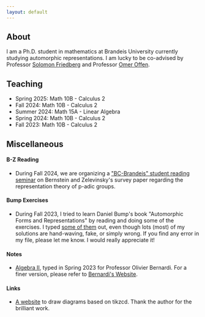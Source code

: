 ```yaml
---
layout: default
---
```





## About
I am a Ph.D. student in mathematics at Brandeis University currently studying automorphic representations. I am lucky to be co-advised by Professor [Solomon Friedberg](https://sites.google.com/bc.edu/solomon-friedberg/) and Professor [Omer Offen](https://sites.google.com/brandeis.edu/offen/home).

## Teaching
- Spring 2025: Math 10B - Calculus 2
- Fall 2024: Math 10B - Calculus 2
- Summer 2024: Math 15A - Linear Algebra
- Spring 2024: Math 10B - Calculus 2
- Fall 2023: Math 10B - Calculus 2

## Miscellaneous

#### B-Z Reading
- During Fall 2024, we are organizing a ["BC-Brandeis" student reading seminar](./bzf2024.html) on Bernstein and Zelevinsky's survey paper regarding the representation theory of p-adic groups. 

#### Bump Exercises
- During Fall 2023, I tried to learn Daniel Bump's book "Automorphic Forms and Representations" by reading and doing some of the exercises. I typed [some of them](./docs/Exercise.pdf) out, even though lots (most) of my solutions are hand-waving, fake, or simply wrong. If you find any error in my file, please let me know. I would really appreciate it!

#### Notes
- [Algebra II](./docs/Algebra2notes.pdf), typed in Spring 2023 for Professor Olivier Bernardi. For a finer version, please refer to [Bernardi's Website](https://sites.google.com/brandeis.edu/bernardi/teaching).

#### Links
- [A website](https://tikzcd.yichuanshen.de/) to draw diagrams based on tikzcd. Thank the author for the brilliant work.

